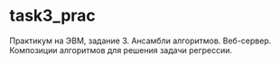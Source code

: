 # task3_prac
Практикум на ЭВМ, задание 3. Ансамбли алгоритмов. Веб-сервер. Композиции алгоритмов для решения задачи регрессии.
